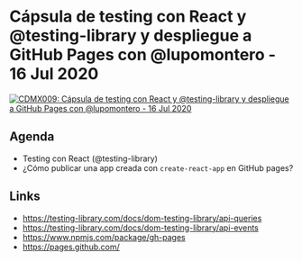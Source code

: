 # Cápsula de testing con React y @testing-library y despliegue a GitHub Pages con @lupomontero - 16 Jul 2020

[![CDMX009: Cápsula de testing con React y @testing-library y despliegue a GitHub Pages con @lupomontero - 16 Jul 2020](https://img.youtube.com/vi/TALWGR5DZWA/0.jpg)](https://youtu.be/TALWGR5DZWA)

## Agenda

* Testing con React (@testing-library)
* ¿Cómo publicar una app creada con `create-react-app` en GitHub pages?

## Links

* https://testing-library.com/docs/dom-testing-library/api-queries
* https://testing-library.com/docs/dom-testing-library/api-events
* https://www.npmjs.com/package/gh-pages
* https://pages.github.com/